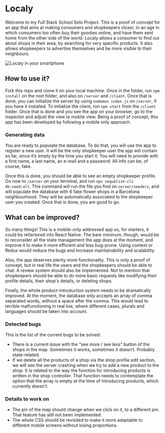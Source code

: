 # Localy
Welcome to my Full Stack School Solo Project. This is a proof of concept for an app that aims at making consumers and shopkeepers closer, in an age in which consumers too often buy their goodies online, and have them sent home from the other side of the world. Localy allows a consumer to find out about shops in their area, by searching for very specific products. It also allows shopkeepers to advertise themselves and be more visible to their neighbours.

![Localy in your smartphone](/localymock.png)

## How to use it?
Fork this repo and clone it on your local machine. Once in the folder, run `npm install` on the root folder, and also on `/server` and `/client`.
Once that is done, you can initialize the server by using `nodemon index.js` on `/server`, if you have it installed. To initialize the client, run `npm start` from the `/client` folder.
Once that is done and you see the app on your browser, go to the inspector and adjust the view to mobile view. Being a proof of concept, this app has been developed by following a mobile only approach.

### Generating data
You are ready to populate the database. To do that, you will use the app to register a new user. It will be the only shopkeeper user the app will contain so far, since it’s empty by the time you start it. You will need to provide with a first name, a last name, an e-mail and a password. All info can be, of course, fake.

Once this is done, you should be able to see an empty shopkeeper profile. Go now to `/server` on your terminal, and run `npx sequelize-cli db:seed:all`. This command will run the file you find on `server/seeders`, and will populate the database with 6 fake flower shops in a Barcelona neighbourhood. They will be automatically associated to the shopkeeper user you created. Once that is done, you are good to go.

## What can be improved?
So many things! This is a mobile-only addressed app so, for starters, it could be refactored into React Native. The bare minimum, though, would be to reconsider all the state management the app does at the moment, and improve it to make it more efficient and less bug-prone. Using context or Redux would reduce the bugs and increase maintainability and scalability.

Also, the app deserves plenty more functionality. This is only a proof of concept, but in real life the users and the shopkeepers should be able to chat. A review system should also be implemented. Not to mention that shopkeepers should be able to do more basic requests like modifying their profile details, their shop's details, or deleting shops.

Finally, the whole product-introduction system needs to be dramatically improved. At the moment, the database only accepts an array of comma separated words, without a space after the comma. This would lead to terrible malfunctioning in real live, where different cases, plurals and languages should be taken into account.

### Detected bugs
This is the list of the current bugs to be solved:
-	There is a current issue with the “see more / see less” button of the shops in the map. Sometimes it works, sometimes it doesn’t. Probably state-related.
-	If we delete all the products of a shop via the shop profile edit section, we will see the server crashing when we try to add a new product to the shop. It is related to the way the function for introducing products is written in the shop controller. That function needs to contemplate the option that the array is empty at the time of introducing products, which currently doesn’t.

### Details to work on
-	The pin of the map should change when we click on it, to a different pin. That feature has still not been implemented.
-	The whole CSS should be revisited to make it more adaptable to different mobile screens without losing proportions.

